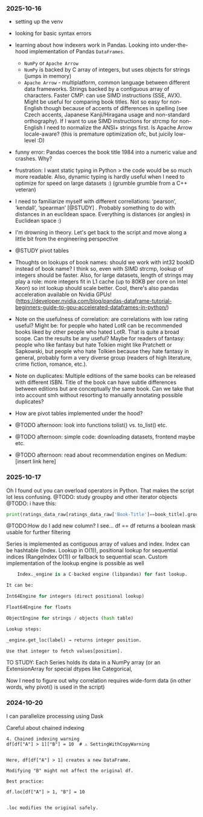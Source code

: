 ### 2025-10-16
- setting up the venv
- looking for basic syntax errors
- learning about how indexers work in Pandas. Looking into under-the-hood implementation of Pandas ``DataFrames``.
    - ``NumPy`` or ``Apache Arrow``
    - ``NumPy`` is backed by C array of integers, but uses objects for strings (jumps in memory)
    - ``Apache Arrow`` - multiplatform, common language between different data frameworks. Strings backed by a contiguous array of characters. Faster CMP: can use SIMD instructions (SSE, AVX). Might be useful for comparing book titles. Not so easy for non-English though because of accents of differences in spelling (see Czech accents, Japanese Kanji/Hiragana usage and non-standard orthography). If I want to use SIMD instructions for strcmp for non-English I need to normalize the ANSI+ strings first. Is Apache Arrow locale-aware? (this is premature optimization ofc, but juicily low-level :D)
- funny error: Pandas coerces the book title 1984 into a numeric value and crashes. Why?
- frustration: I want static typing in Python > the code would be so much more readable. Also, dynamic typing is hardly useful when I need to optimize for speed on large datasets :) (grumble grumble from a C++ veteran)
- I need to familiarize myself with different correllations: ‘pearson’, ‘kendall’, ‘spearman’ [@STUDY] . Probably something to do with distances in an euclidean space. Everything is distances (or angles) in Euclidean space :)
- I'm drowning in theory. Let's get back to the script and move along a little bit from the engineering perspective
- @STUDY pivot tables
- Thoughts on lookups of book names: should we work with int32 bookID instead of book name? I think so, even with SIMD strcmp, lookup of integers should be faster. Also, for large datasets, length of strings may play a role: more integers fit in L1 cache (up to 80KB per core on Intel Xeon) so int lookup should scale better.
Cool, there's also pandas acceleration available on Nvidia GPUs! (https://developer.nvidia.com/blog/pandas-dataframe-tutorial-beginners-guide-to-gpu-accelerated-dataframes-in-python/)
- Note on the usefulness of correlation:  are correlations with low rating useful? Might be: for people who hated LotR can be recommended books liked by other people who hated LotR. That is quite a broad scope. Can the results be any useful? Maybe for readers of fantasy: 
people who like fantasy but hate Tolkien might like Pratchett or Sapkowski, but people who hate Tolkien because they hate fantasy in general, 
probably form a very diverse group (readers of high literature, crime fiction, romance, etc.).
- Note on duplicates: Multiple editions of the same books can be released with different ISBN. Title of the book can have subtle differences between editions but are conceptually the same book. Can we take that into account smh without resorting to manually annotating possible duplicates?
- How are pivot tables implemented under the hood?

- @TODO afternoon: look into functions tolist() vs. to_list() etc.
- @TODO afternoon: simple code: downloading datasets, frontend maybe etc. 
- @TODO afternoon: read about recommendation engines on Medium: [insert link here]


### 2025-10-17
Oh I found out you can overload operators in Python. That makes the script lot less confusing.
@TODO:  study groupby and other iterator objects
@TODO: i have this: 
```python
print(ratings_data_raw[ratings_data_raw['Book-Title']==book_title].groupby(ratings_data_raw['Book-Title'])['Book-Rating'].mean()) 
```
@TODO:How do I add new column?
I see... df == df returns a boolean mask usable for further filtering

Series is implemented as contiguous array of values and index. Index can be hashtable (Index. Lookup in O(1)), positional lookup for sequential indices (RangeIndex O(1)) or fallback to sequential scan. Custom implementation of the lookup engine is possible as well 
```python
    Index._engine is a C-backed engine (libpandas) for fast lookup.

It can be:

Int64Engine for integers (direct positional lookup)

Float64Engine for floats

ObjectEngine for strings / objects (hash table)

Lookup steps:

_engine.get_loc(label) → returns integer position.

Use that integer to fetch values[position].
``` 

TO STUDY: Each Series holds its data in a NumPy array (or an ExtensionArray for special dtypes like Categorical,

Now I need to figure out why correlation requires wide-form data (in other words, why pivot() is used in the script)

### 2024-10-20

I can parallelize processing using Dask

Careful about chained indexing
```
4. Chained indexing warning
df[df["A"] > 1]["B"] = 10  # ⚠ SettingWithCopyWarning


Here, df[df["A"] > 1] creates a new DataFrame.

Modifying "B" might not affect the original df.

Best practice:

df.loc[df["A"] > 1, "B"] = 10


.loc modifies the original safely.
```


